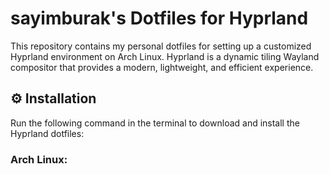 # sayimburak's Dotfiles for Hyprland

This repository contains my personal dotfiles for setting up a customized Hyprland environment on Arch Linux. Hyprland is a dynamic tiling Wayland compositor that provides a modern, lightweight, and efficient experience.

## ⚙️ Installation
Run the following command in the terminal to download and install the Hyprland dotfiles:
### Arch Linux:
```bash

```
